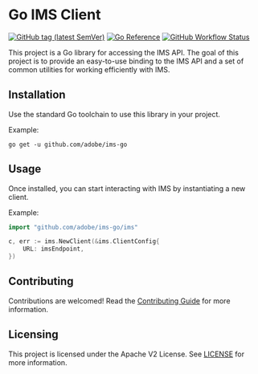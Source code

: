 # Go IMS Client

[![GitHub tag (latest SemVer)](https://img.shields.io/github/v/tag/adobe/ims-go)](https://github.com/adobe/ims-go/releases)
[![Go Reference](https://pkg.go.dev/badge/github.com/adobe/ims-go/ims.svg)](https://pkg.go.dev/github.com/adobe/ims-go/ims)
[![GitHub Workflow Status](https://img.shields.io/github/actions/workflow/status/adobe/ims-go/ci.yml?branch=master)](https://github.com/adobe/ims-go/actions/workflows/ci.yml)

This project is a Go library for accessing the IMS API. 
The goal of this project is to provide an easy-to-use binding to the IMS API and a set of common utilities for working efficiently with IMS.

## Installation

Use the standard Go toolchain to use this library in your project.

Example:

```
go get -u github.com/adobe/ims-go
```

## Usage

Once installed, you can start interacting with IMS by instantiating a new client.

Example:

```go
import "github.com/adobe/ims-go/ims"

c, err := ims.NewClient(&ims.ClientConfig{
    URL: imsEndpoint,
})
```

## Contributing

Contributions are welcomed! 
Read the [Contributing Guide](./.github/CONTRIBUTING.md) for more information.

## Licensing

This project is licensed under the Apache V2 License. 
See [LICENSE](LICENSE) for more information.
